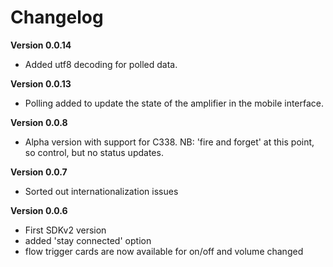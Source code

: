 # Changelog

**Version 0.0.14**
- Added utf8 decoding for polled data.

**Version 0.0.13**
- Polling added to update the state of the amplifier in the mobile interface.

**Version 0.0.8**
- Alpha version with support for C338. NB: 'fire and forget' at this point, so control, but no status updates. 

**Version 0.0.7**
- Sorted out internationalization issues 

**Version 0.0.6**
- First SDKv2 version 
- added 'stay connected' option
- flow trigger cards are now available for on/off and volume changed
